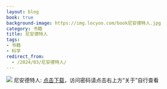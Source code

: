 ```yaml
---
layout: blog
book: true
background-image: https://img.locyoo.com/book尼安德特人.jpg
category: 书籍
title: 尼安德特人
tags:
- 书籍
- 科学
redirect_from:
  - /2024/03/尼安德特人/
---
```

![](https://img.locyoo.com/book尼安德特人.jpg)
尼安德特人: <a name = "ref1" href="https://url18.ctfile.com/f/50983618-1353911209-9ab3bf?p=3619">点击下载</a>，访问密码请点击右上方“关于”自行查看